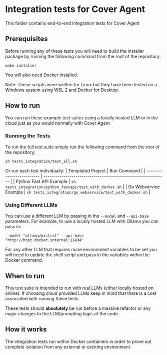 # Integration tests for Cover Agent
This folder contains end-to-end integration tests for Cover Agent

## Prerequisites
Before running any of these tests you will need to build the installer package by running the following command from the root of the repository:
```
make installer
```

You will also need [Docker](https://www.docker.com/) installed.

Note: These scripts were written for Linux but they have been tested on a Windows system using WSL 2 and Docker for Desktop.

## How to run
You can run these example test suites using a locally hosted LLM or in the cloud just as you would normally with Cover Agent

### Running the Tests
To run the full test suite simply run the following command from the root of the repository:
```
sh tests_integration/test_all.sh
```

Or run each test individually:
| Templated Project         | Run Command                                                   |
| ------------------------- | ------------------------------------------------------------- |
| Python Fast API Example   | `sh tests_integration/python_fastapi/test_with_docker.sh`     |
| Go Webservice Example     | `sh tests_integration/go_webservice/test_with_docker.sh`      |

### Using Different LLMs
You can use a different LLM by passing in the `--model` and `--api-base` parameters. For example, to use a locally hosted LLM with Ollama you can pass in:
```
--model "ollama/mistral" --api-base "http://host.docker.internal:11434"
```

For any other LLM that requires more environment variables to be set you will need to update the shell script and pass in the variables within the Docker command.

## When to run
This test suite is intended to run with real LLMs (either locally hosted on online). If choosing cloud provided LLMs keep in mind that there is a cost associated with running these tests.

These tests should **absolutely** be run before a massive refactor or any major changes to the LLM/prompting logic of the code.

## How it works
The integration tests run within Docker containers in order to prove out complete isolation from any external or existing environment